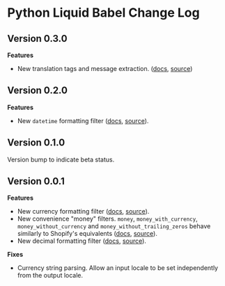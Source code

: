 # Python Liquid Babel Change Log

## Version 0.3.0

**Features**

- New translation tags and message extraction. ([docs](https://jg-rp.github.io/liquid/babel/introduction#translations), [source](https://github.com/jg-rp/liquid-babel/tree/main/liquid_babel/messages))

## Version 0.2.0

**Features**

- New `datetime` formatting filter ([docs](https://jg-rp.github.io/liquid/babel/filters#datetime), [source](https://github.com/jg-rp/liquid-babel/blob/main/liquid_babel/filters/date_and_time.py)).

## Version 0.1.0

Version bump to indicate beta status.

## Version 0.0.1

**Features**

- New currency formatting filter ([docs](https://jg-rp.github.io/liquid/babel/filters#currency), [source](https://github.com/jg-rp/liquid-babel/blob/main/liquid_babel/filters/currency.py)).
- New convenience "money" filters. `money`, `money_with_currency`, `money_without_currency` and `money_without_trailing_zeros` behave similarly to Shopify's equivalents ([docs](https://jg-rp.github.io/liquid/babel/filters#money), [source](https://github.com/jg-rp/liquid-babel/blob/main/liquid_babel/filters/__init__.py)).
- New decimal formatting filter ([docs](https://jg-rp.github.io/liquid/babel/filters#decimal--number), [source](https://github.com/jg-rp/liquid-babel/blob/main/liquid_babel/filters/number.py)).

**Fixes**

- Currency string parsing. Allow an input locale to be set independently from the output locale.
